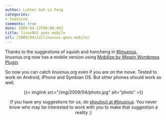 ```yaml
---
author: Luther Goh Lu Feng
categories:
- Featured
comments: true
date: 2009-04-12T00:00:00Z
title: linuxNUS goes mobile
url: /2009/04/12/linuxnus-goes-mobile/
---
```


Thanks to the suggestions of squish and honcheng in <a href="http://www.mibbit.com/?server=irc.freenode.net&nick=put_ur_name&pass=&channel=%23linuxnus">#linuxnus</a>, linuxnus.org now has a mobile version using <a href="http://code.google.com/p/mippin-dev/wiki/WordPressPlugin">Mobilize by Mippin Wordpress Plugin</a>.

So now you can catch linuxnus.org even if you are on the move. Tested to work on Android, iPhone and Symbian OS. But other phones should work as well.

<div align="center">
<p>{{< imglink src="/img/2009/04/photo.jpg" alt="photo" >}}</p?</div>

If you have any suggestions for us, do <a href="http://www.mibbit.com/?server=irc.freenode.net&nick=put_ur_name&pass=&channel=%23linuxnus">shoutout at #linuxnus</a>. You never know who may be interested to work with you to make that suggestion a reality :)
